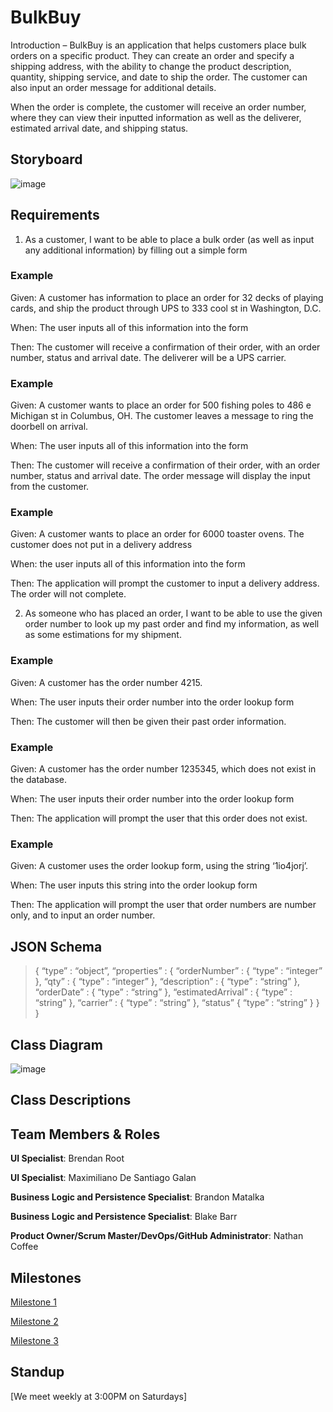 # BulkBuy

Introduction – BulkBuy is an application that helps customers place bulk orders on a specific product. They can create an order and specify a shipping address, with the ability to change the product description, quantity, shipping service, and date to ship the order. The customer can also input an order message for additional details. 

When the order is complete, the customer will receive an order number, where they can view their inputted information as well as the deliverer, estimated arrival date, and shipping status. 

## Storyboard

![image](https://user-images.githubusercontent.com/35185334/133005410-e66d3918-ae9f-4dfc-aa80-6890055cd98c.png)



## Requirements

1. As a customer, I want to be able to place a bulk order (as well as input any additional information) by filling out a simple form 

### Example

Given: A customer has information to place an order for 32 decks of playing cards, and ship the product through UPS to 333 cool st in Washington, D.C. 

When: The user inputs all of this information into the form 

Then: The customer will receive a confirmation of their order, with an order number, status and arrival date. The deliverer will be a UPS carrier. 


### Example

Given: A customer wants to place an order for 500 fishing poles to 486 e Michigan st in Columbus, OH. The customer leaves a message to ring the doorbell on arrival. 

When: The user inputs all of this information into the form 

Then: The customer will receive a confirmation of their order, with an order number, status and arrival date. The order message will display the input from the customer. 

 
 ### Example

Given: A customer wants to place an order for 6000 toaster ovens. The customer does not put in a delivery address 

When: the user inputs all of this information into the form 

Then: The application will prompt the customer to input a delivery address. The order will not complete. 


2. As someone who has placed an order, I want to be able to use the given order number to look up my past order and find my information, as well as some estimations for my shipment. 

### Example

Given: A customer has the order number 4215. 

When: The user inputs their order number into the order lookup form 

Then: The customer will then be given their past order information. 

 
 ### Example

Given: A customer has the order number 1235345, which does not exist in the database. 

When: The user inputs their order number into the order lookup form 

Then: The application will prompt the user that this order does not exist. 

 
 ### Example

Given: A customer uses the order lookup form, using the string ‘1io4jorj’. 

When: The user inputs this string into the order lookup form 

Then: The application will prompt the user that order numbers are number only, and to input an order number. 

## JSON Schema

>{ 
>	“type” : “object”, 
>		“properties” : { 
>			“orderNumber” : { 
>				“type” : “integer” 
>			}, 
>			“qty” : {
>				“type” : “integer”
>			}, 
>			“description” : {
>				“type” : “string”
>			}, 
>			“orderDate” : {
>				“type” : “string” 
>			}, 
>			“estimatedArrival” : {
>				“type” : “string”
>			}, 
>			“carrier” : {
>				“type” : “string”
>			}, 
>			“status” {
>				“type” : “string”
>			}
>		}
>	} 

## Class Diagram

![image](https://user-images.githubusercontent.com/77906864/133007918-a9c1907c-3ac9-46f4-b4ae-925a53e77e30.png)

## Class Descriptions

## Team Members & Roles

**UI Specialist**: Brendan Root

**UI Specialist**: Maximiliano De Santiago Galan

**Business Logic and Persistence Specialist**: Brandon Matalka

**Business Logic and Persistence Specialist**: Blake Barr

**Product Owner/Scrum Master/DevOps/GitHub Administrator**: Nathan Coffee

## Milestones

[Milestone 1]([https://github.com/coffee-ns/BulkBuy/milestone/1])

[Milestone 2]([https://github.com/coffee-ns/BulkBuy/milestone/2])

[Milestone 3](https://github.com/coffee-ns/BulkBuy/milestone/3)

## Standup

[We meet weekly at 3:00PM on Saturdays]
